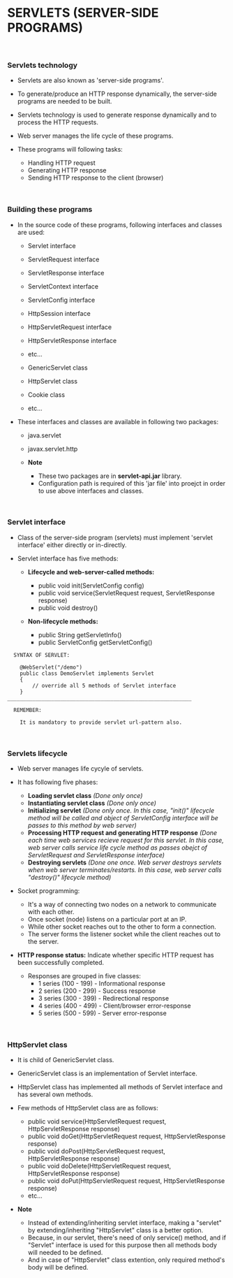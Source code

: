 # SERVLETS (SERVER-SIDE PROGRAMS)

<br>

### **Servlets technology**

+ Servlets are also known as 'server-side programs'.
+ To generate/produce an HTTP response dynamically, the server-side programs are needed to be built.
+ Servlets technology is used to generate response dynamically and to process the HTTP requests.
+ Web server manages the life cycle of these programs.

+ These programs will following tasks:
  + Handling HTTP request
  + Generating HTTP response
  + Sending HTTP response to the client (browser)

<br>

### **Building these programs**

+ In the source code of these programs, following interfaces and classes are used:
  + Servlet interface
  + ServletRequest interface
  + ServletResponse interface  
  + ServletContext interface  
  + ServletConfig interface
  + HttpSession interface
  + HttpServletRequest interface
  + HttpServletResponse interface
  + etc...

  + GenericServlet class
  + HttpServlet class
  + Cookie class
  + etc...

+ These interfaces and classes are available in following two packages:
  + java.servlet
  + javax.servlet.http
  
  + **Note**
    + These two packages are in **servlet-api.jar** library.
    + Configuration path is required of this 'jar file' into proejct in order to use above interfaces and classes.

<br>

### **Servlet interface**

+ Class of the server-side program (servlets) must implement 'servlet interface' either directly or in-directly.

+ Servlet interface has five methods:
  + **Lifecycle and web-server-called methods:**
    + public void init(ServletConfig config)
    + public void service(ServletRequest request, ServletResponse response)
    + public void destroy()

  + **Non-lifecycle methods:**
    + public String getServletInfo()
    + public ServletConfig getServletConfig()

```
  SYNTAX OF SERVLET:

    @WebServlet("/demo")
    public class DemoServlet implements Servlet
    {
        // override all 5 methods of Servlet interface
    }
___________________________________________________________

  REMEMBER:

    It is mandatory to provide servlet url-pattern also.
```

<br>

### **Servlets lifecycle**

+ Web server manages life cycyle of servlets.

+ It has following five phases:
  + **Loading servlet class** _(Done only once)_
  + **Instantiating servlet class** _(Done only once)_
  + **Initializing servlet** _(Done only once. In this case, "init()" lifecycle method will be called and object of ServletConfig interface will be passes to this method by web server)_
  + **Processing HTTP request and generating HTTP response** _(Done each time web services recieve request for this servlet. In this case, web server calls service life cycle method as passes obejct of ServletRequest and ServletResponse interface)_
  + **Destroying servlets** _(Done one once. Web server destroys servlets when web server terminates/restarts. In this case, web server calls "destroy()" lifecycle method)_

+ Socket programming:
  + It's a way of connecting two nodes on a network to communicate with each other.
  + Once socket (node) listens on a particular port at an IP.
  + While other socket reaches out to the other to form a connection.
  + The server forms the listener socket while the client reaches out to the server.

+ **HTTP response status:** Indicate whether specific HTTP request has been successfully completed.

  + Responses are grouped in five classes:
    + 1 series (100 - 199) - Informational response
    + 2 series (200 - 299) - Success response
    + 3 series (300 - 399) - Redirectional response
    + 4 series (400 - 499) - Client/browser error-response
    + 5 series (500 - 599) - Server error-response

<br>

### **HttpServlet class**

+ It is child of GenericServlet class.
+ GenericServlet class is an implementation of Servlet interface.
+ HttpServlet class has implemented all methods of Servlet interface and has several own methods.

+ Few methods of HttpServlet class are as follows:
  + public void service(HttpServletRequest request, HttpServletResponse response)
  + public void doGet(HttpServletRequest request, HttpServletResponse response)
  + public void doPost(HttpServletRequest request, HttpServletResponse response)
  + public void doDelete(HttpServletRequest request, HttpServletResponse response)
  + public void doPut(HttpServletRequest request, HttpServletResponse response)
  + etc...

+ **Note**
  + Instead of extending/inheriting servlet interface, making a "servlet" by extending/inheriting "HttpServlet" class is a better option.
  + Because, in our servlet, there's need of only service() method, and if "Servlet" interface is used for this purpose then all methods body will needed to be defined.
  + And in case of "HttpServlet" class extention, only required method's body will be defined.
